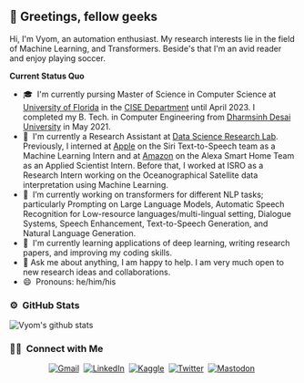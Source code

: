 ## 🖖 Greetings, fellow geeks 
Hi, I'm Vyom, an automation enthusiast. My research interests lie in the field of Machine Learning, and Transformers. Beside's that I'm an avid reader and enjoy playing soccer.

<b>Current Status Quo</b>
- 🎓 &nbsp;I'm currently pursing Master of Science in Computer Science at [University of Florida](https://www.ufl.edu/) in the [CISE Department](https://www.cise.ufl.edu/) until April 2023. I completed my B. Tech. in Computer Engineering from [Dharmsinh Desai University](https://ddu.ac.in/) in May 2021.
- 💼 &nbsp;I'm currently a Research Assistant at [Data Science Research Lab](https://dsr.cise.ufl.edu/). Previously, I interned at [Apple](https://machinelearning.apple.com/) on the Siri Text-to-Speech team as a Machine Learning Intern and at [Amazon](https://www.amazon.science/) on the Alexa Smart Home Team as an Applied Scientist Intern. Before that, I worked at ISRO as a Research Intern working on the Oceanographical Satellite data interpretation using Machine Learning.
- 🔭 &nbsp;I’m currently working on transformers for different NLP tasks; particularly Prompting on Large Language Models, Automatic Speech Recognition for Low-resource languages/multi-lingual setting, Dialogue Systems, Speech Enhancement, Text-to-Speech Generation, and Natural Language Generation.
- 🌱 &nbsp;I'm currently learning applications of deep learning, writing research papers, and improving my coding skills.
- 💬 Ask me about anything, I am happy to help. I am very much open to new research ideas and collaborations. 
- 😄 &nbsp;Pronouns: he/him/his

### ⚙️ &nbsp;GitHub Stats
![Vyom's github stats](https://github-readme-stats.vercel.app/api?username=01-vyom&show_icons=true&theme=cobalt&count_private=true&hide_border=true)
### 🤝🏻 &nbsp;Connect with Me
<p align="center">
<a href="mailto:angerstick3@gmail.com"><img src="https://img.shields.io/badge/gmail-%23D14836.svg?&style=for-the-badge&logo=gmail&logoColor=white" alt="Gmail" /></a>&nbsp;
<a href="https://www.linkedin.com/in/01-vyom"><img src="https://img.shields.io/badge/linkedin-%230077B5.svg?&style=for-the-badge&logo=linkedin&logoColor=white" alt="LinkedIn" /></a>&nbsp;
<a href="https://www.kaggle.com/boltcoder"><img src="https://img.shields.io/badge/Kaggle-20BEFF?&style=for-the-badge&logo=kaggle&logoColor=white"alt="Kaggle" /></a>&nbsp;
<!-- <a href="https://leetcode.com/bolt_coder"><img src="https://img.shields.io/badge/leetcode-FFA116?&style=for-the-badge&logo=leetcode&logoColor=black" alt="Leetcode"/></a>&nbsp;
<a href="https://www.codechef.com/users/bolt_coder"><img src="https://img.shields.io/badge/codechef-5B4638?&style=for-the-badge&logo=codechef&logoColor=white" alt="Codechef"/></a>&nbsp; -->
<a href="https://twitter.com/stancosmos01"><img src="https://img.shields.io/badge/Twitter-1DA1F2?style=for-the-badge&logo=twitter&logoColor=white" alt="Twitter" /></a>&nbsp;
<a href="https://sigmoid.social/@stancosmos"><img src="https://img.shields.io/badge/-MASTODON-%232B90D9?style=for-the-badge&logo=mastodon&logoColor=white" alt="Mastodon" /></a>&nbsp;
</p>